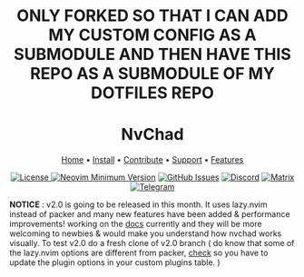 <h1 align="center"> ONLY FORKED SO THAT I CAN ADD MY CUSTOM CONFIG AS A SUBMODULE AND THEN HAVE THIS REPO AS A SUBMODULE OF MY DOTFILES REPO </h1>

<h1 align="center">NvChad</h1>

<div align="center">
	<a href="https://nvchad.github.io/">Home</a>
  <span> • </span>
    	<a href="https://nvchad.github.io/quickstart/install">Install</a>
  <span> • </span>
       	<a href="https://nvchad.github.io/contribute">Contribute</a>
  <span> • </span>
	<a href="https://github.com/NvChad/NvChad#gift_heart-support">Support</a>
  <span> • </span>
        <a href="https://nvchad.github.io/Features">Features</a>
  <p></p>
</div> 

<div align="center">
 
 
<a href="https://github.com/NvChad/NvChad/blob/main/LICENSE"
        ><img
            src="https://img.shields.io/github/license/NvChad/NvChad?style=flat-square&logo=GNU&label=License&color=df967f"
            alt="License"
    />
[![Neovim Minimum Version](https://img.shields.io/badge/Neovim-0.8.0-blueviolet.svg?style=flat-square&logo=Neovim&color=90E59A&logoColor=white)](https://github.com/neovim/neovim)
[![GitHub Issues](https://img.shields.io/github/issues/NvChad/NvChad.svg?style=flat-square&label=Issues&color=d77982)](https://github.com/NvChad/NvChad/issues)
[![Discord](https://img.shields.io/discord/869557815780470834?color=738adb&label=Discord&logo=discord&logoColor=white&style=flat-square)](https://discord.gg/gADmkJb9Fb)
[![Matrix](https://img.shields.io/badge/Matrix-40aa8b.svg?style=flat-square&logo=Matrix&logoColor=white)](https://matrix.to/#/#nvchad:matrix.org)
[![Telegram](https://img.shields.io/badge/Telegram-blue.svg?style=flat-square&logo=Telegram&logoColor=white)](https://t.me/nvchad_tg)

  </div>

**NOTICE** : v2.0 is going to be released in this month. It uses lazy.nvim instead of packer and many new features have been added & performance improvements! working on the [docs](https://github.com/NvChad/nvchad.github.io/pull/118) currently and they will be more welcoming to newbies & would make you understand how nvchad works visually. To test v2.0 do a fresh clone of v2.0 branch ( do know that some of the lazy.nvim options are different from packer, [check](https://github.com/folke/lazy.nvim#packernvim) so you have to update the plugin options in your custom plugins table. )
 
